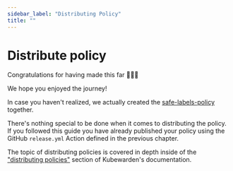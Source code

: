 ```yaml
---
sidebar_label: "Distributing Policy"
title: ""
---
```


<head>
  <link rel="canonical" href="https://docs.kubewarden.io/writing-policies/go/distribute"/>
</head>

# Distribute policy

Congratulations for having made this far 🎉🎉🎉

We hope you enjoyed the journey!

In case you haven't realized, we actually created the
[safe-labels-policy](https://github.com/kubewarden/safe-labels-policy)
together.

There's nothing special to be done when it comes to distributing the
policy. If you followed this guide you have already published
your policy using the GitHub `release.yml` Action defined in the previous
chapter.

The topic of distributing policies is covered in depth inside of the
["distributing policies"](/distributing-policies.md)
section of Kubewarden's documentation.
